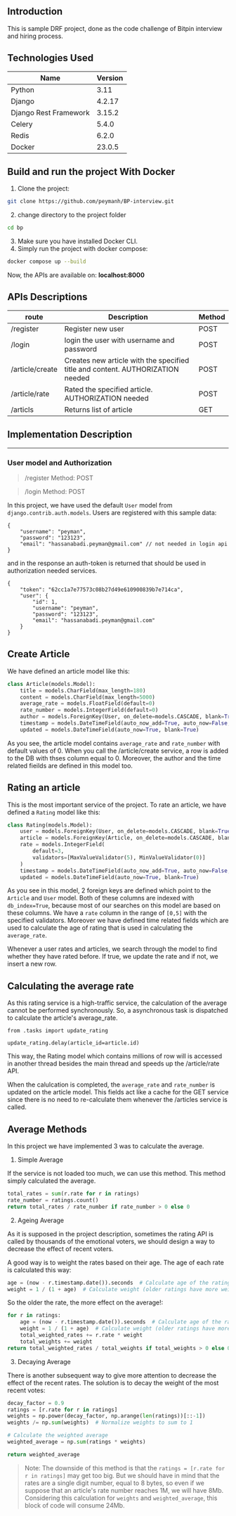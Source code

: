 ## Introduction

This is sample DRF project, done as the code challenge of Bitpin interview and hiring process.

## Technologies Used
| Name                  | Version |
|-----------------------|---------|
| Python                | 3.11    |
| Django                | 4.2.17  |
| Django Rest Framework | 3.15.2  |
| Celery                | 5.4.0   |
| Redis                 | 6.2.0   |
| Docker                | 23.0.5  |


## Build and run the project With Docker

1. Clone the project:
```bash
git clone https://github.com/peymanh/BP-interview.git
```

2. change directory to the project folder
```bash
cd bp
```
3. Make sure you have installed Docker CLI.
4. Simply run the project with docker compose:
```bash
docker compose up --build
```

Now, the APIs are available on: **localhost:8000**

## APIs Descriptions

| route           | Description                                                          | Method |
|-----------------|----------------------------------------------------------------------|--------|
| /register       | Register new user                                                    | POST   |
| /login          | login the user with username and password                            | POST   |
| /article/create | Creates new article with the specified title and content. AUTHORIZATION needed | POST   |
| /article/rate   | Rated the specified article. AUTHORIZATION needed                    | POST   |
| /articls        | Returns list of article                                              | GET    |


## Implementation Description
__________________
### User model and Authorization

> /register Method: POST

> /login Method: POST

In this project, we have used the default ``User`` model from ``django.contrib.auth.models``.
Users are registered with this sample data:

```commandline
{
    "username": "peyman",
    "password": "123123",
    "email": "hassanabadi.peyman@gmail.com" // not needed in login api
}
```
and in the response an auth-token is returned that should be used in authorization needed services.

```commandline
{
    "token": "62cc1a7e77573c08b27d49e610900839b7e714ca",
    "user": {
        "id": 1,
        "username": "peyman",
        "password": "123123",
        "email": "hassanabadi.peyman@gmail.com"
    }
}
```

## Create Article

We have defined an article model like this:
```python
class Article(models.Model):
    title = models.CharField(max_length=180)
    content = models.CharField(max_length=5000)
    average_rate = models.FloatField(default=0)
    rate_number = models.IntegerField(default=0)
    author = models.ForeignKey(User, on_delete=models.CASCADE, blank=True, null=True)
    timestamp = models.DateTimeField(auto_now_add=True, auto_now=False, blank=True)
    updated = models.DateTimeField(auto_now=True, blank=True)
```

As you see, the article model contains ``average_rate`` and ``rate_number`` with default values of 0.
When you call the /article/create service, a row is added to the DB with thses column equal to 0. Moreover, the author and the time related fieilds are defined in this model too.

## Rating an article

This is the most important service of the project. To rate an article, we have defined a ``Rating`` model like this:

```python
class Rating(models.Model):
    user = models.ForeignKey(User, on_delete=models.CASCADE, blank=True, null=True, db_index=True)
    article = models.ForeignKey(Article, on_delete=models.CASCADE, blank=True, null=True, db_index=True)
    rate = models.IntegerField(
        default=3,
        validators=[MaxValueValidator(5), MinValueValidator(0)]
    )
    timestamp = models.DateTimeField(auto_now_add=True, auto_now=False, blank=True)
    updated = models.DateTimeField(auto_now=True, blank=True)
```

As you see in this model, 2 foreign keys are defined which point to the ``Article`` and ``User`` model.
Both of these columns are indexed with ``db_index=True``, because most of our searches on this model are based on these columns.
We have a ``rate`` column in the range of ``[0,5]`` with the specified validators. Moreover we have defined time related fields which are used to calculate the age of rating that is used in calculating the ``average_rate``.

Whenever a user rates and articles, we search through the model to find whether they have rated before. If true, we update the rate and if not, we insert a new row.

## Calculating the average rate
As this rating service is a high-traffic service, the calculation of the average cannot be performed synchronously.
So, a asynchronous task is dispatched to calculate the article's average_rate.

```commandline
from .tasks import update_rating

update_rating.delay(article_id=article.id) 
```
This way, the Rating model which contains millions of row will is accessed in another thread besides the main thread 
and speeds up the /article/rate API.

When the calulcation is completed, the ``average_rate`` and ``rate_number`` is updated on the article model.
This fields act like a cache for the GET service since there is no need to re-calculate them whenever the /articles service is called.

## Average Methods

In this project we have implemented 3 was to calculate the average.

1. Simple Average

If the service is not loaded too much, we can use this method.
This method simply calculated the average.

```python
total_rates = sum(r.rate for r in ratings)
rate_number = ratings.count()
return total_rates / rate_number if rate_number > 0 else 0
```

2. Ageing Average

As it is supposed in the project description, 
sometimes the rating API is called by thousands of the emotional voters,
we should design a way to decrease the effect of recent voters.

A good way is to weight the rates based on their age. The age of each rate is calculated this way:

```python
age = (now - r.timestamp.date()).seconds  # Calculate age of the rating
weight = 1 / (1 + age)  # Calculate weight (older ratings have more weight)
```
So the older the rate, the more effect on the average!:

```python
for r in ratings:
    age = (now - r.timestamp.date()).seconds  # Calculate age of the rating
    weight = 1 / (1 + age)  # Calculate weight (older ratings have more weight)
    total_weighted_rates += r.rate * weight
    total_weights += weight
return total_weighted_rates / total_weights if total_weights > 0 else 0
```

3. Decaying Average

There is another subsequent way to give more attention to decrease the effect of the recent rates.
The solution is to decay the weight of  the most recent votes:

```python
decay_factor = 0.9
ratings = [r.rate for r in ratings]
weights = np.power(decay_factor, np.arange(len(ratings))[::-1])
weights /= np.sum(weights)  # Normalize weights to sum to 1

# Calculate the weighted average
weighted_average = np.sum(ratings * weights)

return weighted_average
```

>Note: The downside of this method is that the ``ratings = [r.rate for r in ratings]`` may get too big. 
> But we should have in mind that the rates are a single digit number, equal to 8 bytes,
> so even if we suppose that an article's rate number reaches 1M, we will have 8Mb.
> Considering this calculation for ``weights`` and ``weighted_average``, this block of code will consume 24Mb.




